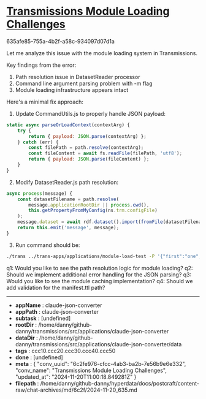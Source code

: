 # [Transmissions Module Loading Challenges](https://claude.ai/chat/6c2fe976-cfcc-4ab3-ba2b-7e56b9e6e332)

635afe85-755a-4b2f-a58c-934097d07d1a

 Let me analyze this issue with the module loading system in Transmissions.

Key findings from the error:
1. Path resolution issue in DatasetReader processor
2. Command line argument parsing problem with -m flag
3. Module loading infrastructure appears intact

Here's a minimal fix approach:

1. Update CommandUtils.js to properly handle JSON payload:
```javascript
static async parseOrLoadContext(contextArg) {
    try {
        return { payload: JSON.parse(contextArg) }; 
    } catch (err) {
        const filePath = path.resolve(contextArg);
        const fileContent = await fs.readFile(filePath, 'utf8');
        return { payload: JSON.parse(fileContent) };
    }
}
```

2. Modify DatasetReader.js path resolution:
```javascript
async process(message) {
    const datasetFilename = path.resolve(
        message.applicationRootDir || process.cwd(),  
        this.getPropertyFromMyConfig(ns.trm.configFile)
    );
    message.dataset = await rdf.dataset().import(fromFile(datasetFilename));
    return this.emit('message', message);
}
```

3. Run command should be:
```sh
./trans ../trans-apps/applications/module-load-test -P '{"first":"one","second":"two"}'
```

q1: Would you like to see the path resolution logic for module loading?
q2: Should we implement additional error handling for the JSON parsing?
q3: Would you like to see the module caching implementation?
q4: Should we add validation for the manifest.ttl path?

---

* **appName** : claude-json-converter
* **appPath** : claude-json-converter
* **subtask** : [undefined]
* **rootDir** : /home/danny/github-danny/transmissions/src/applications/claude-json-converter
* **dataDir** : /home/danny/github-danny/transmissions/src/applications/claude-json-converter/data
* **tags** : ccc10.ccc20.ccc30.ccc40.ccc50
* **done** : [undefined]
* **meta** : {
  "conv_uuid": "6c2fe976-cfcc-4ab3-ba2b-7e56b9e6e332",
  "conv_name": "Transmissions Module Loading Challenges",
  "updated_at": "2024-11-20T11:00:18.849281Z"
}
* **filepath** : /home/danny/github-danny/hyperdata/docs/postcraft/content-raw/chat-archives/md/6c2f/2024-11-20_635.md